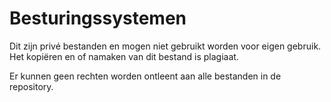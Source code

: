 # Besturingssystemen
Dit zijn privé bestanden en mogen niet gebruikt worden voor eigen gebruik.
Het kopiëren en of namaken van dit bestand is plagiaat.

Er kunnen geen rechten worden ontleent aan alle bestanden in de repository.

<!--stackedit_data:
eyJoaXN0b3J5IjpbLTg5OTMzOTI0NF19
-->